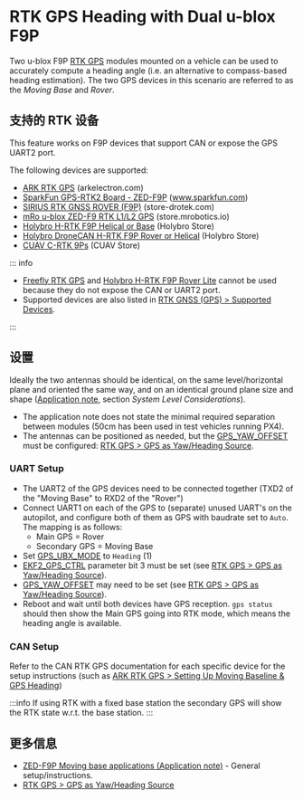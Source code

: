 # RTK GPS Heading with Dual u-blox F9P

Two u-blox F9P [RTK GPS](../gps_compass/rtk_gps.md) modules mounted on a vehicle can be used to accurately compute a heading angle (i.e. an alternative to compass-based heading estimation).
The two GPS devices in this scenario are referred to as the _Moving Base_ and _Rover_.

## 支持的 RTK 设备

This feature works on F9P devices that support CAN or expose the GPS UART2 port.

The following devices are supported:

- [ARK RTK GPS](https://arkelectron.com/product/ark-rtk-gps/) (arkelectron.com)
- [SparkFun GPS-RTK2 Board - ZED-F9P](https://www.sparkfun.com/products/15136) (www.sparkfun.com)
- [SIRIUS RTK GNSS ROVER (F9P)](https://store-drotek.com/911-sirius-rtk-gnss-rover-f9p.html) (store-drotek.com)
- [mRo u-blox ZED-F9 RTK L1/L2 GPS](https://store.mrobotics.io/product-p/m10020d.htm) (store.mrobotics.io)
- [Holybro H-RTK F9P Helical or Base](https://holybro.com/products/h-rtk-f9p-gnss-series) (Holybro Store)
- [Holybro DroneCAN H-RTK F9P Rover or Helical](https://holybro.com/collections/dronecan-h-rtk) (Holybro Store)
- [CUAV C-RTK 9Ps](https://store.cuav.net/shop/c-rtk-9ps/) (CUAV Store)

::: info

- [Freefly RTK GPS](../gps_compass/rtk_gps_freefly.md) and [Holybro H-RTK F9P Rover Lite](../gps_compass/rtk_gps_holybro_h-rtk-f9p.md) cannot be used because they do not expose the CAN or UART2 port.
- Supported devices are also listed in [RTK GNSS (GPS) > Supported Devices](../gps_compass/rtk_gps.md#supported-devices).

:::

## 设置

Ideally the two antennas should be identical, on the same level/horizontal plane and oriented the same way, and on an identical ground plane size and shape ([Application note](https://content.u-blox.com/sites/default/files/documents/ZED-F9P-MovingBase_AppNote_UBX-19009093.pdf), section _System Level Considerations_).

- The application note does not state the minimal required separation between modules (50cm has been used in test vehicles running PX4).
- The antennas can be positioned as needed, but the [GPS_YAW_OFFSET](../advanced_config/parameter_reference.md#GPS_YAW_OFFSET) must be configured:
  [RTK GPS > GPS as Yaw/Heading Source](../gps_compass/rtk_gps.md#configuring-gps-as-yaw-heading-source).

### UART Setup

- The UART2 of the GPS devices need to be connected together (TXD2 of the "Moving Base" to RXD2 of the "Rover")
- Connect UART1 on each of the GPS to (separate) unused UART's on the autopilot, and configure both of them as GPS with baudrate set to `Auto`.
  The mapping is as follows:
  - Main GPS = Rover
  - Secondary GPS = Moving Base
- Set [GPS_UBX_MODE](../advanced_config/parameter_reference.md#GPS_UBX_MODE) to `Heading` (1)
- [EKF2_GPS_CTRL](../advanced_config/parameter_reference.md#EKF2_GPS_CTRL) parameter bit 3 must be set (see [RTK GPS > GPS as Yaw/Heading Source](../gps_compass/rtk_gps.md#configuring-gps-as-yaw-heading-source)).
- [GPS_YAW_OFFSET](../advanced_config/parameter_reference.md#GPS_YAW_OFFSET) may need to be set (see [RTK GPS > GPS as Yaw/Heading Source](../gps_compass/rtk_gps.md#configuring-gps-as-yaw-heading-source)).
- Reboot and wait until both devices have GPS reception.
  `gps status` should then show the Main GPS going into RTK mode, which means the heading angle is available.

### CAN Setup

Refer to the CAN RTK GPS documentation for each specific device for the setup instructions (such as [ARK RTK GPS > Setting Up Moving Baseline & GPS Heading](../dronecan/ark_rtk_gps.md#setting-up-moving-baseline-gps-heading))

:::info
If using RTK with a fixed base station the secondary GPS will show the RTK state w.r.t. the base station.
:::

## 更多信息

- [ZED-F9P Moving base applications (Application note)](https://content.u-blox.com/sites/default/files/documents/ZED-F9P-MovingBase_AppNote_UBX-19009093.pdf) - General setup/instructions.
- [RTK GPS > GPS as Yaw/Heading Source](../gps_compass/rtk_gps.md#configuring-gps-as-yaw-heading-source)
